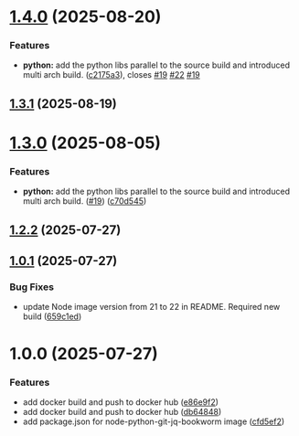 # [1.4.0](https://github.com/macstab/nodejs-git-jq-python-tools/compare/1.3.1...1.4.0) (2025-08-20)


### Features

* **python:** add the python libs parallel to the source build and introduced multi arch build. ([c2175a3](https://github.com/macstab/nodejs-git-jq-python-tools/commit/c2175a33438bc0451cad32f653d50197c0ecf8c1)), closes [#19](https://github.com/macstab/nodejs-git-jq-python-tools/issues/19) [#22](https://github.com/macstab/nodejs-git-jq-python-tools/issues/22) [#19](https://github.com/macstab/nodejs-git-jq-python-tools/issues/19)

## [1.3.1](https://github.com/macstab/nodejs-git-jq-python-tools/compare/1.3.0...1.3.1) (2025-08-19)

# [1.3.0](https://github.com/macstab/nodejs-git-jq-python-tools/compare/1.2.2...1.3.0) (2025-08-05)


### Features

* **python:** add the python libs parallel to the source build and introduced multi arch build. ([#19](https://github.com/macstab/nodejs-git-jq-python-tools/issues/19)) ([c70d545](https://github.com/macstab/nodejs-git-jq-python-tools/commit/c70d545ab3b80a4de39763dfac8c8e2582df3ce3))

## [1.2.2](https://github.com/macstab/nodejs-git-jq-python-tools/compare/1.2.1...1.2.2) (2025-07-27)

## [1.0.1](https://github.com/macstab/nodejs-git-jq-python-tools/compare/1.0.0...1.0.1) (2025-07-27)


### Bug Fixes

* update Node image version from 21 to 22 in README. Required new build ([659c1ed](https://github.com/macstab/nodejs-git-jq-python-tools/commit/659c1edbea87e216af17551ade7f34167e33de8c))

# 1.0.0 (2025-07-27)


### Features

* add docker build and push to docker hub ([e86e9f2](https://github.com/macstab/nodejs-git-jq-python-tools/commit/e86e9f21376a9aad1ce648caed19a6260d0ec74c))
* add docker build and push to docker hub ([db64848](https://github.com/macstab/nodejs-git-jq-python-tools/commit/db648487c01cdc344137c1451aaa44cb7ee4158a))
* add package.json for node-python-git-jq-bookworm image ([cfd5ef2](https://github.com/macstab/nodejs-git-jq-python-tools/commit/cfd5ef29350522a037a397b45e40617af37fa5dd))
